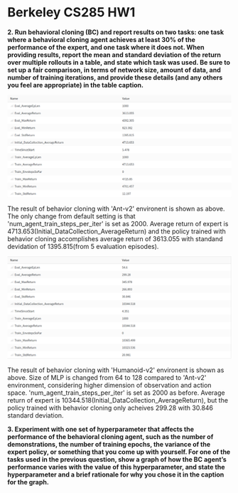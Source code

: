 Berkeley CS285 HW1
==================

**2. Run behavioral cloning (BC) and report results on two tasks: one task where a behavioral cloning
agent achieves at least 30% of the performance of the expert, and one task where it does not. When
providing results, report the mean and standard deviation of the return over multiple rollouts in a
table, and state which task was used. Be sure to set up a fair comparison, in terms of network size,
amount of data, and number of training iterations, and provide these details (and any others you feel
are appropriate) in the table caption.**

![Alt text](./pictures/Ant_BC.png "Behavior Cloning of Ant")

The result of behavior cloning with 'Ant-v2' environent is shown as above. The only change from default setting is that 'num_agent_train_steps_per_iter' is set as 2000.
Average return of expert is 4713.653(Initial_DataCollection_AverageReturn) and the policy trained with behavior cloning accomplishes average return of 3613.055 with standand devidation of 1395.815(from 5 evaluation episodes).

![Alt text](./pictures/Humanoid_BC.png "Behavior Cloning of Humanoid")

The result of behavior cloning with 'Humanoid-v2' environent is shown as above. Size of MLP is changed from 64 to 128 compared to 'Ant-v2' environment, considering higher dimension of observation and action space. 'num_agent_train_steps_per_iter' is set as 2000 as before. 
Average return of expert is 10344.518(Initial_DataCollection_AverageReturn), but the policy trained with behavior cloning only acheives 299.28 with 30.846 standard deviation. 




**3. Experiment with one set of hyperparameter that affects the performance of the behavioral cloning
agent, such as the number of demonstrations, the number of training epochs, the variance of the
expert policy, or something that you come up with yourself. For one of the tasks used in the previous
question, show a graph of how the BC agent’s performance varies with the value of this hyperparameter,
and state the hyperparameter and a brief rationale for why you chose it in the caption for the graph.**

